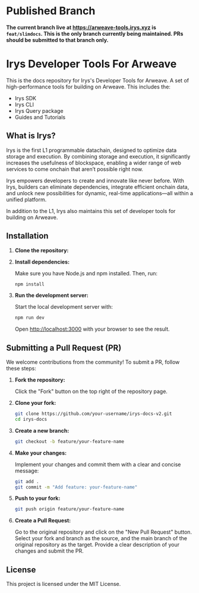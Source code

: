 # Published Branch

**The current branch live at https://arweave-tools.irys.xyz is `feat/slimdocs`. This is the only branch currently being maintained. PRs should be submitted to that branch only.**


# Irys Developer Tools For Arweave

This is the docs repository for Irys's Developer Tools for Arweave. A set of high-performance tools for building on Arweave. This includes the:

- Irys SDK
- Irys CLI
- Irys Query package
- Guides and Tutorials

## What is Irys?

Irys is the first L1 programmable datachain, designed to optimize data storage and execution. By combining storage and execution, it significantly increases the usefulness of blockspace, enabling a wider range of web services to come onchain that aren’t possible right now.

Irys empowers developers to create and innovate like never before. With Irys, builders can eliminate dependencies, integrate efficient onchain data, and unlock new possibilities for dynamic, real-time applications—all within a unified platform.

In addition to the L1, Irys also maintains this set of developer tools for building on Arweave.

## Installation

1. **Clone the repository:**

2. **Install dependencies:**

   Make sure you have Node.js and npm installed. Then, run:

   ```bash
   npm install
   ```

3. **Run the development server:**

   Start the local development server with:

   ```bash
   npm run dev
   ```

   Open [http://localhost:3000](http://localhost:3000) with your browser to see the result.

## Submitting a Pull Request (PR)

We welcome contributions from the community! To submit a PR, follow these steps:

1. **Fork the repository:**

   Click the "Fork" button on the top right of the repository page.

2. **Clone your fork:**

   ```bash
   git clone https://github.com/your-username/irys-docs-v2.git
   cd irys-docs
   ```

3. **Create a new branch:**

   ```bash
   git checkout -b feature/your-feature-name
   ```

4. **Make your changes:**

   Implement your changes and commit them with a clear and concise message:

   ```bash
   git add .
   git commit -m "Add feature: your-feature-name"
   ```

5. **Push to your fork:**

   ```bash
   git push origin feature/your-feature-name
   ```

6. **Create a Pull Request:**

   Go to the original repository and click on the "New Pull Request" button. Select your fork and branch as the source, and the main branch of the original repository as the target. Provide a clear description of your changes and submit the PR.

## License

This project is licensed under the MIT License.
